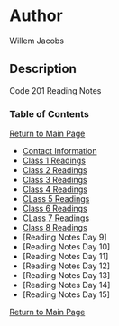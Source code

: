 # Author

Willem Jacobs

## Description

Code 201 Reading Notes

### Table of Contents

[Return to Main Page](../README.md)

- [Contact Information](../contact.md)
- [Class 1 Readings](class-01.md)
- [Class 2 Readings](class-02.md)
- [Class 3 Readings](class-03.md)
- [Class 4 Readings](class-04.md)
- [CLass 5 Readings](class-05.md)
- [Class 6 Readings](class-06.md)
- [CLass 7 Readings](class-07.md)
- [Class 8 Readings](class-08.md)
- [Reading Notes Day 9]
- [Reading Notes Day 10]
- [Reading Notes Day 11]
- [Reading Notes Day 12]
- [Reading Notes Day 13]
- [Reading Notes Day 14]
- [Reading Notes Day 15]

[Return to Main Page](../README.md)
